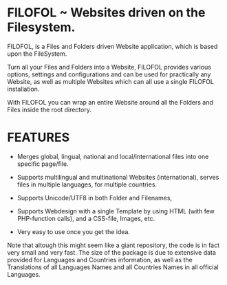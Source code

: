 FILOFOL ~ Websites driven on the Filesystem.
=======

FILOFOL, is a Files and Folders driven Website application, which is based upon the FileSystem.

Turn all your Files and Folders into a Website, FILOFOL provides various options, settings and configurations and can be used for practically any Website, as well as multiple Websites which can all use a single FILOFOL installation.

With FILOFOL you can wrap an entire Website around all the Folders and Files inside the root directory.


FEATURES
=======

+ Merges global, lingual, national and local/international files into one specific page/file.

+ Supports multilingual and multinational Websites (international), serves files in multiple languages, for multiple countries. 

+ Supports Unicode/UTF8 in both Folder and Filenames, 

+ Supports Webdesign with a single Template by using HTML (with few PHP-function calls), and a CSS-file, Images, etc.

+ Very easy to use once you get the idea.


Note that altough this might seem like a giant repository, the code is in fact very small and very fast. The size of the package is due to extensive data provided for Languages and Countries information, as well as the Translations of all Languages Names and all Countries Names in all official Languages.
